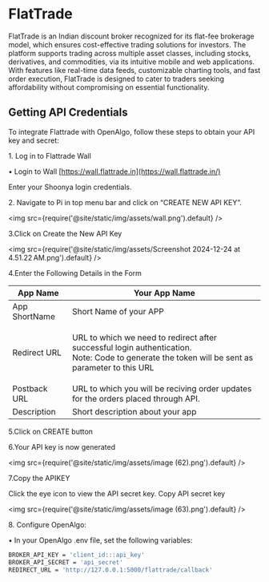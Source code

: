 # FlatTrade

FlatTrade is an Indian discount broker recognized for its flat-fee brokerage model, which ensures cost-effective trading solutions for investors. The platform supports trading across multiple asset classes, including stocks, derivatives, and commodities, via its intuitive mobile and web applications. With features like real-time data feeds, customizable charting tools, and fast order execution, FlatTrade is designed to cater to traders seeking affordability without compromising on essential functionality.

## Getting API Credentials

To integrate Flattrade with OpenAlgo, follow these steps to obtain your API key and secret:

1\. Log in to Flattrade Wall

• Login to Wall [https://wall.flattrade.in](https://wall.flattrade.in/)

Enter your Shoonya login credentials.

2\. Navigate to Pi in top menu bar and click on “CREATE NEW API KEY”.

<img
  src={require('@site/static/img/assets/wall.png').default}
/>

3.Click on Create the New API Key

<img
  src={require('@site/static/img/assets/Screenshot 2024-12-24 at 4.51.22 AM.png').default}
/>

4.Enter the Following Details in the Form

| App Name      | Your App Name                                                                                                                                            |
| ------------- | -------------------------------------------------------------------------------------------------------------------------------------------------------- |
| App ShortName | Short Name of your APP                                                                                                                                   |
| Redirect URL  | <p>URL to which we need to redirect after successful login authentication.<br>Note: Code to generate the token will be sent as parameter to this URL</p> |
| Postback URL  | URL to which you will be reciving order updates for the orders placed through API.                                                                       |
| Description   | Short description about your app                                                                                                                         |

5.Click on CREATE  button

6.Your API key is now generated

<img
  src={require('@site/static/img/assets/image (62).png').default}
/>

7.Copy the APIKEY

Click the eye icon  to view the API secret key. Copy API secret key

<img
  src={require('@site/static/img/assets/image (63).png').default}
/>

8\. Configure OpenAlgo:

• In your OpenAlgo .env file, set the following variables:

```bash
BROKER_API_KEY = 'client_id:::api_key'
BROKER_API_SECRET = 'api_secret'
REDIRECT_URL = 'http://127.0.0.1:5000/flattrade/callback'
```
